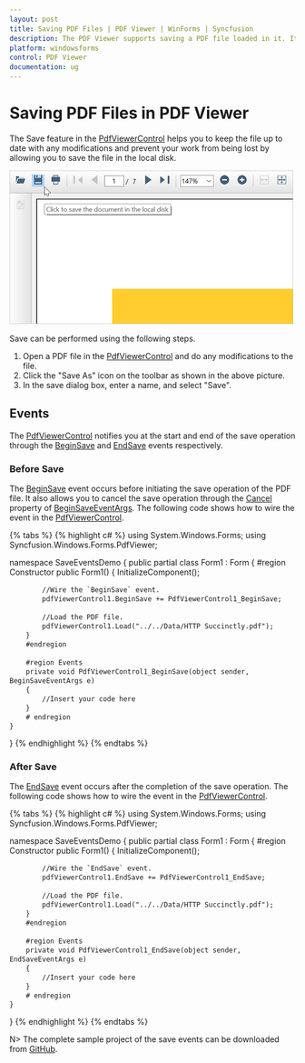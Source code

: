 ```yaml
---
layout: post
title: Saving PDF Files | PDF Viewer | WinForms | Syncfusion
description: The PDF Viewer supports saving a PDF file loaded in it. It keeps the file up to date with any modifications by allowing you to save the file in the local disk. 
platform: windowsforms
control: PDF Viewer
documentation: ug
---
```


# Saving PDF Files in PDF Viewer

The Save feature in the [PdfViewerControl](https://help.syncfusion.com/cr/cref_files/windowsforms/Syncfusion.PdfViewer.Windows~Syncfusion.Windows.Forms.PdfViewer.PdfViewerControl.html) helps you to keep the file up to date with any modifications and prevent your work from being lost by allowing you to save the file in the local disk.

![Save option in Toolbar](Save_images/Save.png)

Save can be performed using the following steps.

1.	Open a PDF file in the [PdfViewerControl](https://help.syncfusion.com/cr/cref_files/windowsforms/Syncfusion.PdfViewer.Windows~Syncfusion.Windows.Forms.PdfViewer.PdfViewerControl.html) and do any modifications to the file.
2.	Click the "Save As" icon on the toolbar as shown in the above picture.
3.	In the save dialog box, enter a name, and select "Save".

## Events

The [PdfViewerControl](https://help.syncfusion.com/cr/cref_files/windowsforms/Syncfusion.PdfViewer.Windows~Syncfusion.Windows.Forms.PdfViewer.PdfViewerControl.html) notifies you at the start and end of the save operation through the [BeginSave](https://help.syncfusion.com/cr/cref_files/windowsforms/Syncfusion.PdfViewer.Windows~Syncfusion.Windows.Forms.PdfViewer.PdfViewerControl~BeginSave_EV.html) and [EndSave](https://help.syncfusion.com/cr/cref_files/windowsforms/Syncfusion.PdfViewer.Windows~Syncfusion.Windows.Forms.PdfViewer.PdfViewerControl~EndSave_EV.html) events respectively.

### Before Save

The [BeginSave](https://help.syncfusion.com/cr/cref_files/windowsforms/Syncfusion.PdfViewer.Windows~Syncfusion.Windows.Forms.PdfViewer.PdfViewerControl~BeginSave_EV.html) event occurs before initiating the save operation of the PDF file. It also allows you to cancel the save operation through the [Cancel](https://help.syncfusion.com/cr/cref_files/windowsforms/Syncfusion.PdfViewer.Windows~Syncfusion.Windows.Forms.PdfViewer.BeginSaveEventArgs~Cancel.html) property of [BeginSaveEventArgs](https://help.syncfusion.com/cr/cref_files/windowsforms/Syncfusion.PdfViewer.Windows~Syncfusion.Windows.Forms.PdfViewer.BeginSaveEventArgs.html). The following code shows how to wire the event in the [PdfViewerControl](https://help.syncfusion.com/cr/cref_files/windowsforms/Syncfusion.PdfViewer.Windows~Syncfusion.Windows.Forms.PdfViewer.PdfViewerControl.html).

{% tabs %}
{% highlight c# %}
using System.Windows.Forms;
using Syncfusion.Windows.Forms.PdfViewer;

namespace SaveEventsDemo
{
    public partial class Form1 : Form
    {
        #region Constructor
        public Form1()
        {
            InitializeComponent();

            //Wire the `BeginSave` event.
            pdfViewerControl1.BeginSave += PdfViewerControl1_BeginSave;

            //Load the PDF file.
            pdfViewerControl1.Load("../../Data/HTTP Succinctly.pdf");
        }
        #endregion

        #region Events
        private void PdfViewerControl1_BeginSave(object sender, BeginSaveEventArgs e)
        {
            //Insert your code here    
        }
        # endregion
    }
}
{% endhighlight %}
{% endtabs %}

### After Save

The [EndSave]([EndSave](https://help.syncfusion.com/cr/cref_files/windowsforms/Syncfusion.PdfViewer.Windows~Syncfusion.Windows.Forms.PdfViewer.PdfViewerControl~EndSave_EV.html)) event occurs after the completion of the save operation. The following code shows how to wire the event in the [PdfViewerControl]([PdfViewerControl](https://help.syncfusion.com/cr/cref_files/windowsforms/Syncfusion.PdfViewer.Windows~Syncfusion.Windows.Forms.PdfViewer.PdfViewerControl.html)).

{% tabs %}
{% highlight c# %}
using System.Windows.Forms;
using Syncfusion.Windows.Forms.PdfViewer;

namespace SaveEventsDemo
{
    public partial class Form1 : Form
    {
        #region Constructor
        public Form1()
        {
            InitializeComponent();

            //Wire the `EndSave` event.
            pdfViewerControl1.EndSave += PdfViewerControl1_EndSave;

            //Load the PDF file.
            pdfViewerControl1.Load("../../Data/HTTP Succinctly.pdf");
        }
        #endregion

        #region Events
        private void PdfViewerControl1_EndSave(object sender, EndSaveEventArgs e)
        {
            //Insert your code here
        }
        # endregion
    }
}
{% endhighlight %}
{% endtabs %}

N> The complete sample project of the save events can be downloaded from [GitHub](https://github.com/SyncfusionExamples/WinForms-PDFViewer-Examples/tree/master/Save/SaveEventsDemo).
